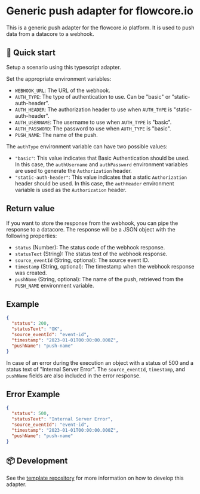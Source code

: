 # Generic push adapter for flowcore.io

This is a generic push adapter for the flowcore.io platform. It is used to push data from a datacore to a webhook.

## 📝 Quick start

Setup a scenario using this typescript adapter.

Set the appropriate environment variables:

- `WEBHOOK_URL`: The URL of the webhook.
- `AUTH_TYPE`: The type of authentication to use. Can be "basic" or "static-auth-header".
- `AUTH_HEADER`: The authorization header to use when `AUTH_TYPE` is "static-auth-header".
- `AUTH_USERNAME`: The username to use when `AUTH_TYPE` is "basic".
- `AUTH_PASSWORD`: The password to use when `AUTH_TYPE` is "basic".
- `PUSH_NAME`: The name of the push.

The `authType` environment variable can have two possible values:

- `"basic"`: This value indicates that Basic Authentication should be used. In this case, the `authUsername` and `authPassword` environment variables are used to generate the `Authorization` header.
- `"static-auth-header"`: This value indicates that a static `Authorization` header should be used. In this case, the `authHeader` environment variable is used as the `Authorization` header.

## Return value

If you want to store the response from the webhook, you can pipe the response to a datacore. The response will be a JSON object with the following properties:

- `status` (Number): The status code of the webhook response.
- `statusText` (String): The status text of the webhook response.
- `source_eventId` (String, optional): The source event ID.
- `timestamp` (String, optional): The timestamp when the webhook response was created.
- `pushName` (String, optional): The name of the push, retrieved from the `PUSH_NAME` environment variable.

## Example

```json
{
  "status": 200,
  "statusText": "OK",
  "source_eventId": "event-id",
  "timestamp": "2023-01-01T00:00:00.000Z",
  "pushName": "push-name"
}
```

In case of an error during the execution an object with a status of 500 and a status text of "Internal Server Error". The `source_eventId`, `timestamp`, and `pushName` fields are also included in the error response.

## Error Example

```json
{
  "status": 500,
  "statusText": "Internal Server Error",
  "source_eventId": "event-id",
  "timestamp": "2023-01-01T00:00:00.000Z",
  "pushName": "push-name"
}
```

## 📦 Development

See the [template repository](https://github.com/flowcore-io/nodejs-typescript-transformer-example) for more information on how to develop this adapter.
